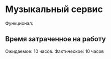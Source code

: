 # Музыкальный сервис

Функционал:


## Время затраченное на работу
Ожидаемое: 10 часов. Фактическое: 10 часов
